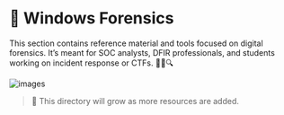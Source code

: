 # 🧾 Windows Forensics

This section contains reference material and tools focused on digital forensics.
It’s meant for SOC analysts, DFIR professionals, and students working on incident response or CTFs. 🕵️‍♂️🔍

![images](https://github.com/user-attachments/assets/02471ed9-96ee-4f4f-88b5-5cbc4b559db0)

> 📌 This directory will grow as more resources are added.
